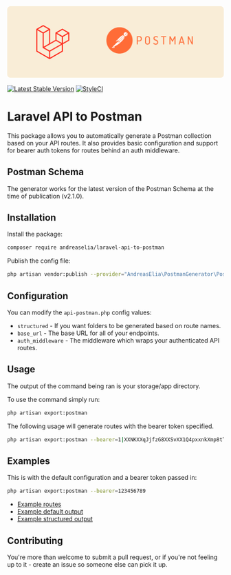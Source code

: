 ![Laravel API to Postman Header](/header.png)

[![Latest Stable Version](https://poser.pugx.org/andreaselia/laravel-api-to-postman/v)](//packagist.org/packages/andreaselia/laravel-api-to-postman)
[![StyleCI](https://github.styleci.io/repos/323709695/shield?branch=master)](https://github.styleci.io/repos/323709695?branch=master)

# Laravel API to Postman

This package allows you to automatically generate a Postman collection based on your API routes. It also provides basic configuration and support for bearer auth tokens for routes behind an auth middleware.

## Postman Schema

The generator works for the latest version of the Postman Schema at the time of publication (v2.1.0).

## Installation

Install the package:

```bash
composer require andreaselia/laravel-api-to-postman
```

Publish the config file:

```bash
php artisan vendor:publish --provider="AndreasElia\PostmanGenerator\PostmanGeneratorServiceProvider" --tag="config"
```

## Configuration

You can modify the `api-postman.php` config values:

- `structured` - If you want folders to be generated based on route names.
- `base_url` - The base URL for all of your endpoints.
- `auth_middleware` - The middleware which wraps your authenticated API routes.

## Usage

The output of the command being ran is your storage/app directory.

To use the command simply run:

```bash
php artisan export:postman
```

The following usage will generate routes with the bearer token specified.

```bash
php artisan export:postman --bearer=1|XXNKXXqJjfzG8XXSvXX1Q4pxxnkXmp8tT8TXXKXX
```

## Examples

This is with the default configuration and a bearer token passed in:

```bash
php artisan export:postman --bearer=123456789
```

- [Example routes](/examples/api.php)
- [Example default output](/examples/2021_02_04_151948_postman.json)
- [Example structured output](/examples/2021_02_04_155327_postman.json)

## Contributing

You're more than welcome to submit a pull request, or if you're not feeling up to it - create an issue so someone else can pick it up.
